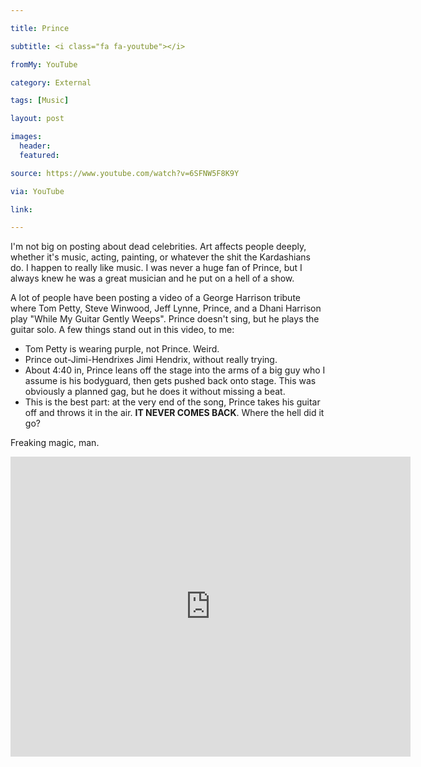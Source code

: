 ```yaml
---

title: Prince

subtitle: <i class="fa fa-youtube"></i>

fromMy: YouTube

category: External

tags: [Music]

layout: post

images:
  header:
  featured:

source: https://www.youtube.com/watch?v=6SFNW5F8K9Y

via: YouTube

link:

---
```


I'm not big on posting about dead celebrities. Art affects people deeply, whether it's music, acting, painting, or whatever the shit the Kardashians do.  I happen to really like music. I was never a huge fan of Prince, but I always knew he was a great musician and he put on a hell of a show.
 
A lot of people have been posting a video of a George Harrison tribute where Tom Petty, Steve Winwood, Jeff Lynne, Prince, and a Dhani Harrison play "While My Guitar Gently Weeps". Prince doesn't sing, but he plays the guitar solo.  A few things stand out in this video, to me:

 - Tom Petty is wearing purple, not Prince.  Weird.
 - Prince out-Jimi-Hendrixes Jimi Hendrix, without really trying.
 - About 4:40 in, Prince leans off the stage into the arms of a big guy who I assume is his bodyguard, then gets pushed back onto stage. This was obviously a planned gag, but he does it without missing a beat.
 - This is the best part: at the very end of the song, Prince takes his guitar off and throws it in the air.  **IT NEVER COMES BACK**.  Where the hell did it go?

Freaking magic, man.


<div class="embed">
<iframe width="640" height="480" src="http://www.youtube.com/embed/https://www.youtube.com/watch?v=6SFNW5F8K9Y?rel=0&amp;showinfo=0" frameborder="0" allowfullscreen></iframe>
</div>
